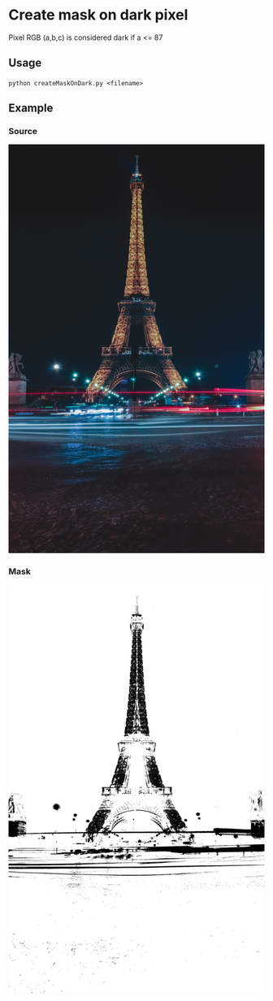 # Create mask on dark pixel 
Pixel RGB (a,b,c) is considered dark if a <= 87
## Usage
`python createMaskOnDark.py <filename>`

## Example
### Source
![Source](./im.jpg) 
### Mask
![Mask](./mask_im.jpg.jpg)
